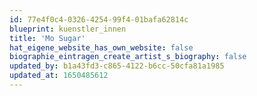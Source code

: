 ```yaml
---
id: 77e4f0c4-0326-4254-99f4-01bafa62814c
blueprint: kuenstler_innen
title: 'Mo Sugar'
hat_eigene_website_has_own_website: false
biographie_eintragen_create_artist_s_biography: false
updated_by: b1a43fd3-c865-4122-b6cc-50cfa81a1985
updated_at: 1650485612
---
```

